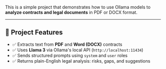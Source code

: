 This is a simple project that demonstrates how to use Ollama models to **analyze contracts and legal documents** in PDF or DOCX format.

---

## 📂 Project Features

- ✅ Extracts text from **PDF** and **Word (DOCX)** contracts
- ✅ Uses **Llama 3** via Ollama's local API (`http://localhost:11434`)
- ✅ Sends structured prompts using `system` and `user` roles
- ✅ Returns plain-English legal analysis: risks, gaps, and suggestions

